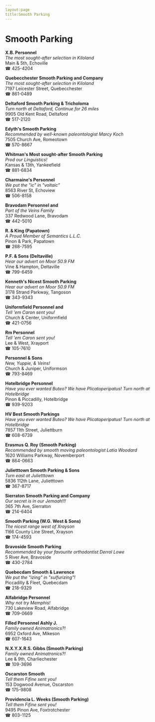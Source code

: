 ```yaml
---
layout:page
title:Smooth Parking
---
```

# Smooth Parking

**X.B. Personnel**  
_The most sought-after selection in Kiloland_  
Main & 5th, Echoville  
☎ 425-4204



**Quebecchester Smooth Parking and Company**  
_The most sought-after selection in Kiloland_  
7197 Leicester Street, Quebecchester  
☎ 861-0489



**Deltaford Smooth Parking & Tricholoma**  
_Turn north at Deltaford, Continue for 26 miles_  
9905 Old Kent Road, Deltaford  
☎ 517-2120



**Edyth's Smooth Parking**  
_Recommended by well-known paleontologist Marcy Koch_  
7505 Church Ave, Romeotown  
☎ 570-8667



**Whitman's Most sought-after Smooth Parking**  
_Prod our Linguistics!_  
Kansas & 13th, Yankeefield  
☎ 881-6834



**Charmaine's Personnel**  
_We put the "ic" in "voltaic"_  
8563 River St, Echoview  
☎ 506-8158



**Bravodam Personnel and**  
_Part of the Veins Family_  
337 Redwood Lane, Bravodam  
☎ 442-5010



**R. & King (Papatown)**  
_A Proud Member of Semantics L.L.C._  
Pinon & Park, Papatown  
☎ 268-7595



**P.F. & Sons (Deltaville)**  
_Hear our advert on Moor 50.9 FM_  
Vine & Hampton, Deltaville  
☎ 799-6459



**Kenneth's Nicest Smooth Parking**  
_Hear our advert on Moor 50.9 FM_  
3178 Strand Parkway, Tangoson  
☎ 343-9343



**Uniformfield Personnel and**  
_Tell 'em Caron sent you!_  
Church & Center, Uniformfield  
☎ 421-0756



**Rm Personnel**  
_Tell 'em Caron sent you!_  
Lee & West, Xrayport  
☎ 105-7610



**Personnel & Sons**  
_New, Yuppie, & Veins!_  
Church & Juniper, Uniformson  
☎ 793-8469



**Hotelbridge Personnel**  
_Have you ever wanted Buteo? We have Plicatoperipatus! 
Turn north at Hotelbridge_  
Pinon & Piccadilly, Hotelbridge  
☎ 939-9203



**HV Best Smooth Parkings**  
_Have you ever wanted Buteo? We have Plicatoperipatus! 
Turn north at Hotelbridge_  
7857 11th Street, Juliettburn  
☎ 608-6739



**Erasmus Q. Roy (Smooth Parking)**  
_Recommended by smooth moving paleontologist Latia Woodard_  
1620 Williams Parkway, Novemberport  
☎ 864-0663



**Julietttown Smooth Parking & Sons**  
_Turn east at Julietttown_  
5836 112th Lane, Julietttown  
☎ 367-8717



**Sierraton Smooth Parking and Company**  
_Our secret is in our Jemaah!!!_  
365 7th Ave, Sierraton  
☎ 214-6404



**Smooth Parking (W.G. West & Sons)**  
_The nicest range west of Xrayson_  
1166 County Line Street, Xrayson  
☎ 174-4593



**Bravoside Smooth Parking**  
_Recommended by your favourite orthodontist Derrol Lowe_  
5 River Ave, Bravoside  
☎ 430-2784



**Quebecdam Smooth & Lawrence**  
_We put the "izing" in "sulfurizing"!_  
Piccadilly & Fleet, Quebecdam  
☎ 218-9329



**Alfabridge Personnel**  
_Why not try Memphis!_  
730 Lakeview Road, Alfabridge  
☎ 709-0669



**Filled Personnel Ashly J.**  
_Family owned Animatronics?!_  
6952 Oxford Ave, Mikeson  
☎ 607-1643



**N.X.Y.X.R.S. Gibbs (Smooth Parking)**  
_Family owned Animatronics?!_  
Lee & 9th, Charliechester  
☎ 109-3696



**Oscarston Smooth**  
_Tell them Fifine sent you!_  
153 Dogwood Avenue, Oscarston  
☎ 175-9808



**Providencia L. Weeks (Smooth Parking)**  
_Tell them Fifine sent you!_  
9495 Pinon Ave, Foxtrotchester  
☎ 803-1125



